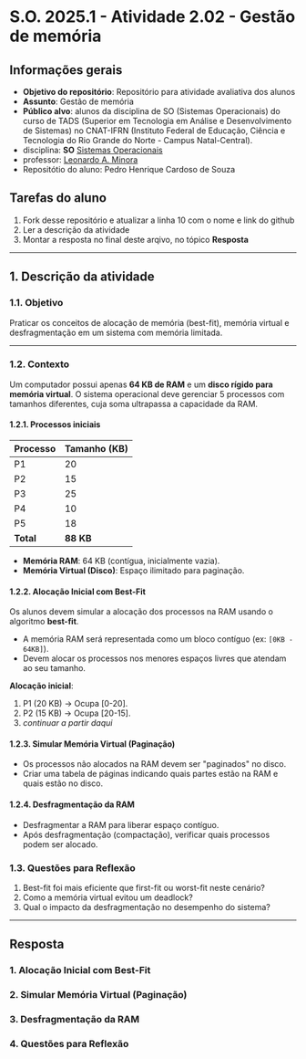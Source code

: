 # S.O. 2025.1 - Atividade 2.02 - Gestão de memória

## Informações gerais

- **Objetivo do repositório**: Repositório para atividade avaliativa dos alunos
- **Assunto**: Gestão de memória
- **Público alvo**: alunos da disciplina de SO (Sistemas Operacionais) do curso de TADS (Superior em Tecnologia em Análise e Desenvolvimento de Sistemas) no CNAT-IFRN (Instituto Federal de Educação, Ciência e Tecnologia do Rio Grande do Norte - Campus Natal-Central).
- disciplina: **SO** [Sistemas Operacionais](https://github.com/sistemas-operacionais/)
- professor: [Leonardo A. Minora](https://github.com/leonardo-minora)
- Repositótio do aluno: Pedro Henrique Cardoso de Souza

## Tarefas do aluno
1. Fork desse repositório e atualizar a linha 10 com o nome e link do github
2. Ler a descrição da atividade
3. Montar a resposta no final deste arqivo, no tópico **Resposta**

---

## 1. Descrição da atividade
### 1.1. Objetivo
Praticar os conceitos de alocação de memória (best-fit), memória virtual e desfragmentação em um sistema com memória limitada.

---

### 1.2. Contexto
Um computador possui apenas **64 KB de RAM** e um **disco rígido para memória virtual**. O sistema operacional deve gerenciar 5 processos com tamanhos diferentes, cuja soma ultrapassa a capacidade da RAM.

#### 1.2.1. Processos iniciais

| Processo | Tamanho (KB) |
|----------|-------------|
| P1       | 20          |
| P2       | 15          |
| P3       | 25          |
| P4       | 10          |
| P5       | 18          |
| **Total**| **88 KB**   |

- **Memória RAM**: 64 KB (contígua, inicialmente vazia).  
- **Memória Virtual (Disco)**: Espaço ilimitado para paginação.

#### 1.2.2. Alocação Inicial com Best-Fit
Os alunos devem simular a alocação dos processos na RAM usando o algoritmo **best-fit**.  
- A memória RAM será representada como um bloco contíguo (ex: `[0KB - 64KB]`).  
- Devem alocar os processos nos menores espaços livres que atendam ao seu tamanho.  

**Alocação inicial**:  
1. P1 (20 KB) → Ocupa [0-20].  
2. P2 (15 KB) → Ocupa [20-15].  
3. _continuar a partir daqui_

#### 1.2.3. Simular Memória Virtual (Paginação)
- Os processos não alocados na RAM devem ser "paginados" no disco.  
- Criar uma tabela de páginas indicando quais partes estão na RAM e quais estão no disco.  

#### 1.2.4. Desfragmentação da RAM
- Desfragmentar a RAM para liberar espaço contíguo.
- Após desfragmentação (compactação), verificar quais processos podem ser alocado.  

### 1.3. Questões para Reflexão
1. Best-fit foi mais eficiente que first-fit ou worst-fit neste cenário?  
2. Como a memória virtual evitou um deadlock?  
3. Qual o impacto da desfragmentação no desempenho do sistema?  

---

## Resposta

### 1. Alocação Inicial com Best-Fit

### 2. Simular Memória Virtual (Paginação)

### 3. Desfragmentação da RAM

 ### 4. Questões para Reflexão
